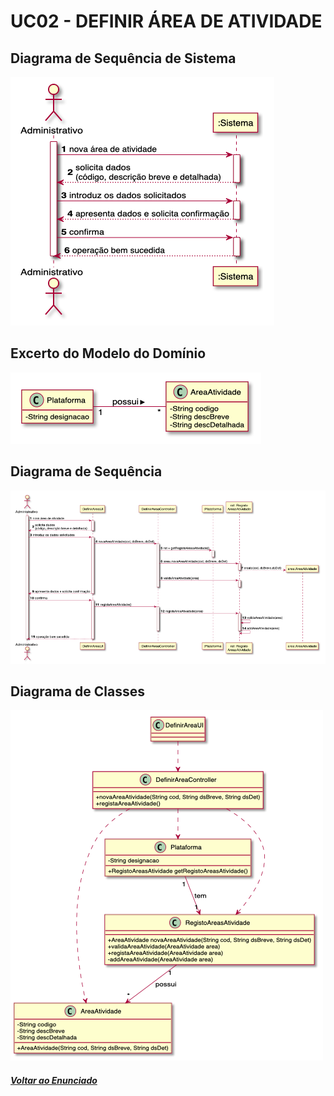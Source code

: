 # UC02 - DEFINIR ÁREA DE ATIVIDADE

## Diagrama de Sequência de Sistema

![UC02_1](UC02_1.png)

## Excerto do Modelo do Domínio

![UC02_2](UC02_2.png)

## Diagrama de Sequência

![UC02_3](UC02_3.png)

## Diagrama de Classes

![UC02_4](UC02_4.png)

##### [Voltar ao Enunciado](https://github.com/blestonbandeiraUPSKILL/upskill_java1_labprg_grupo2/blob/main/Sprint%202%20-%20Documenta%C3%A7%C3%A3o/Enunciado/Enunciado.md)